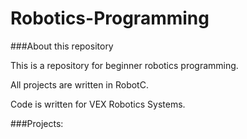 Robotics-Programming
====================

###About this repository

This is a repository for beginner robotics programming.

All projects are written in RobotC.

Code is written for VEX Robotics Systems.

###Projects:
